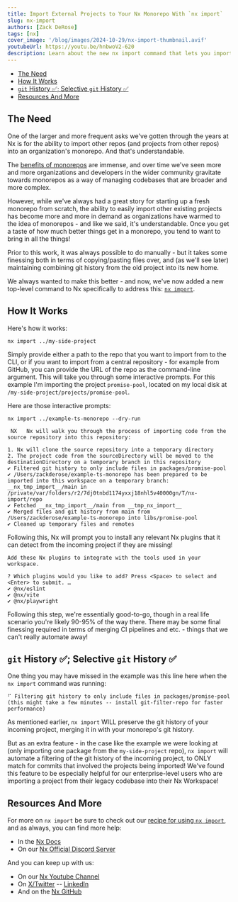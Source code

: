 ```yaml
---
title: Import External Projects to Your Nx Monorepo With `nx import`
slug: nx-import
authors: [Zack DeRose]
tags: [nx]
cover_image: '/blog/images/2024-10-29/nx-import-thumbnail.avif'
youtubeUrl: https://youtu.be/hnbwoV2-620
description: Learn about the new nx import command that lets you import external repositories into your Nx monorepo while preserving git history.
---
```


- [The Need](#the-need)
- [How It Works](#how-it-works)
- [`git` History ✅; Selective `git` History ✅](#git-history-selective-git-history)
- [Resources And More](#resources-and-more)

## The Need

One of the larger and more frequent asks we've gotten through the years at Nx is for the ability to import other repos (and projects from other repos) into an organization's monorepo. And that's understandable.

The [benefits of monorepos](https://monorepo.tools/) are immense, and over time we've seen more and more organizations and developers in the wider community gravitate towards monorepos as a way of managing codebases that are broader and more complex.

However, while we've always had a great story for starting up a fresh monorepo from scratch, the ability to easily import other existing projects has become more and more in demand as organizations have warmed to the idea of monorepos - and like we said, it's understandable. Once you get a taste of how much better things get in a monorepo, you tend to want to bring in all the things!

Prior to this work, it was always possible to do manually - but it takes some finessing both in terms of copying/pasting files over, and (as we'll see later) maintaining combining git history from the old project into its new home.

We always wanted to make this better - and now, we've now added a new top-level command to Nx specifically to address this: [`nx import`](http://localhost:4200/reference/core-api/nx/documents/import).

## How It Works

Here's how it works:

```shell
nx import ../my-side-project
```

Simply provide either a path to the repo that you want to import from to the CLI, or if you want to import from a central repository - for example from GitHub, you can provide the URL of the repo as the command-line argument. This will take you through some interactive prompts. For this example I'm importing the project `promise-pool`, located on my local disk at `/my-side-project/projects/promise-pool`.

Here are those interactive prompts:

```shell
nx import ../example-ts-monorepo --dry-run

 NX   Nx will walk you through the process of importing code from the source repository into this repository:

1. Nx will clone the source repository into a temporary directory
2. The project code from the sourceDirectory will be moved to the destinationDirectory on a temporary branch in this repository
✔ Filtered git history to only include files in packages/promise-pool
✔ /Users/zackderose/example-ts-monorepo has been prepared to be imported into this workspace on a temporary branch: __nx_tmp_import__/main in /private/var/folders/r2/7dj0tnbd1174yxxj18nhl5v40000gn/T/nx-import/repo
✔ Fetched __nx_tmp_import__/main from __tmp_nx_import__
✔ Merged files and git history from main from /Users/zackderose/example-ts-monorepo into libs/promise-pool
✔ Cleaned up temporary files and remotes
```

Following this, Nx will prompt you to install any relevant Nx plugins that it can detect from the incoming project if they are missing!

```shell
Add these Nx plugins to integrate with the tools used in your workspace.

? Which plugins would you like to add? Press <Space> to select and <Enter> to submit. …
✔ @nx/eslint
✔ @nx/vite
✔ @nx/playwright
```

Following this step, we're essentially good-to-go, though in a real life scenario you're likely 90-95% of the way there. There may be some final finessing required in terms of merging CI pipelines and etc. - things that we can't really automate away!

## `git` History ✅; Selective `git` History ✅

One thing you may have missed in the example was this line here when the `nx import` command was running:

```shell
⠋ Filtering git history to only include files in packages/promise-pool (this might take a few minutes -- install git-filter-repo for faster performance)
```

As mentioned earlier, `nx import` WILL preserve the git history of your incoming project, merging it in with your monorepo's git history.

But as an extra feature - in the case like the example we were looking at (only importing one package from the `my-side-project` repo), `nx import` will automate a filtering of the git history of the incoming project, to ONLY match for commits that involved the projects being imported! We've found this feature to be especially helpful for our enterprise-level users who are importing a project from their legacy codebase into their Nx Workspace!

## Resources And More

For more on `nx import` be sure to check out our [recipe for using `nx import`](/recipes/adopting-nx/import-project), and as always, you can find more help:

- In the [Nx Docs](/getting-started/intro)
- On our [Nx Official Discord Server](https://go.nx.dev/community)

And you can keep up with us:

- On our [Nx Youtube Channel](https://www.youtube.com/@nxdevtools)
- On [X/Twitter](https://x.com/nxdevtools) -- [LinkedIn](https://www.linkedin.com/company/nrwl/)
- And on the [Nx GitHub](https://github.com/nrwl/nx)
